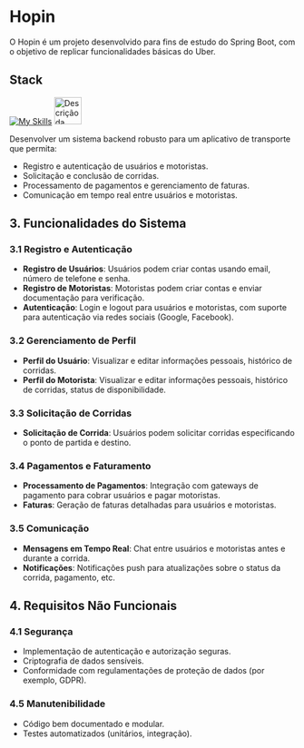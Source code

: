 # Hopin

O Hopin é um projeto desenvolvido para fins de estudo do Spring Boot, com o objetivo de replicar funcionalidades básicas do Uber.

## Stack
[![My Skills](https://skillicons.dev/icons?i=java,spring,postgres,docker&theme=dark)](https://skillicons.dev) 
<img src="https://github.com/lucasramallo/picpay-backend-challenge/assets/108425719/f4bd08c4-a579-4fe0-942d-c5f7b8a036f3" alt="Descrição da imagem" width="48">


Desenvolver um sistema backend robusto para um aplicativo de transporte que permita:

- Registro e autenticação de usuários e motoristas.
- Solicitação e conclusão de corridas.
- Processamento de pagamentos e gerenciamento de faturas.
- Comunicação em tempo real entre usuários e motoristas.

## 3. Funcionalidades do Sistema

### 3.1 Registro e Autenticação

- **Registro de Usuários**: Usuários podem criar contas usando email, número de telefone e senha.
- **Registro de Motoristas**: Motoristas podem criar contas e enviar documentação para verificação.
- **Autenticação**: Login e logout para usuários e motoristas, com suporte para autenticação via redes sociais (Google, Facebook).

### 3.2 Gerenciamento de Perfil

- **Perfil do Usuário**: Visualizar e editar informações pessoais, histórico de corridas.
- **Perfil do Motorista**: Visualizar e editar informações pessoais, histórico de corridas, status de disponibilidade.

### 3.3 Solicitação de Corridas

- **Solicitação de Corrida**: Usuários podem solicitar corridas especificando o ponto de partida e destino.

### 3.4 Pagamentos e Faturamento

- **Processamento de Pagamentos**: Integração com gateways de pagamento para cobrar usuários e pagar motoristas.
- **Faturas**: Geração de faturas detalhadas para usuários e motoristas.

### 3.5 Comunicação

- **Mensagens em Tempo Real**: Chat entre usuários e motoristas antes e durante a corrida.
- **Notificações**: Notificações push para atualizações sobre o status da corrida, pagamento, etc.

## 4. Requisitos Não Funcionais

### 4.1 Segurança

- Implementação de autenticação e autorização seguras.
- Criptografia de dados sensíveis.
- Conformidade com regulamentações de proteção de dados (por exemplo, GDPR).

### 4.5 Manutenibilidade

- Código bem documentado e modular.
- Testes automatizados (unitários, integração).

